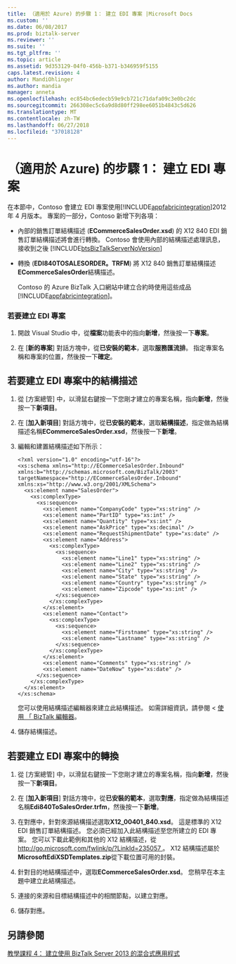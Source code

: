 ```yaml
---
title: （適用於 Azure) 的步驟 1： 建立 EDI 專案 |Microsoft Docs
ms.custom: ''
ms.date: 06/08/2017
ms.prod: biztalk-server
ms.reviewer: ''
ms.suite: ''
ms.tgt_pltfrm: ''
ms.topic: article
ms.assetid: 9d353129-04f0-456b-b371-b346959f5155
caps.latest.revision: 4
author: MandiOhlinger
ms.author: mandia
manager: anneta
ms.openlocfilehash: ec854bc6edecb59e9cb721c71dafa09c3e0bc2dc
ms.sourcegitcommit: 266308ec5c6a9d8d80ff298ee6051b4843c5d626
ms.translationtype: MT
ms.contentlocale: zh-TW
ms.lasthandoff: 06/27/2018
ms.locfileid: "37018128"
---
```

# <a name="step-1-for-azure-create-the-edi-project"></a>（適用於 Azure) 的步驟 1： 建立 EDI 專案
在本節中，Contoso 會建立 EDI 專案使用[!INCLUDE[appfabricintegration](../includes/appfabricintegration-md.md)]2012 年 4 月版本。 專案的一部分，Contoso 新增下列各項：  
  
- 內部的銷售訂單結構描述 (**ECommerceSalesOrder.xsd**) 的 X12 840 EDI 銷售訂單結構描述將會進行轉換。 Contoso 會使用內部的結構描述處理訊息，接收到之後 [!INCLUDE[btsBizTalkServerNoVersion](../includes/btsbiztalkservernoversion-md.md)]  
  
- 轉換 (**EDI840TOSALESORDER。TRFM**) 將 X12 840 銷售訂單結構描述**ECommerceSalesOrder**結構描述。  
  
  Contoso 的 Azure BizTalk 入口網站中建立合約時使用這些成品[!INCLUDE[appfabricintegration](../includes/appfabricintegration-md.md)]。  
  
### <a name="to-create-edi-project"></a>若要建立 EDI 專案  
  
1.  開啟 Visual Studio 中，從**檔案**功能表中的指向**新增**，然後按一下**專案**。  
  
2.  在 [**新的專案**] 對話方塊中，從**已安裝的範本**，選取**服務匯流排**。 指定專案名稱和專案的位置，然後按一下**確定**。  
  
##  <a name="BKMK_CreateSchema"></a> 若要建立 EDI 專案中的結構描述  
  
1.  從 [方案總管] 中，以滑鼠右鍵按一下您剛才建立的專案名稱，指向**新增**，然後按一下**新項目**。  
  
2.  在 [**加入新項目**] 對話方塊中，從**已安裝的範本**，選取**結構描述**，指定做為結構描述名稱**ECommerceSalesOrder.xsd**，然後按一下**新增**。  
  
3.  編輯和建置結構描述如下所示：  
  
    ```  
    <?xml version="1.0" encoding="utf-16"?>  
    <xs:schema xmlns="http://ECommerceSalesOrder.Inbound" xmlns:b="http://schemas.microsoft.com/BizTalk/2003" targetNamespace="http://ECommerceSalesOrder.Inbound" xmlns:xs="http://www.w3.org/2001/XMLSchema">  
      <xs:element name="SalesOrder">  
        <xs:complexType>  
          <xs:sequence>  
            <xs:element name="CompanyCode" type="xs:string" />  
            <xs:element name="PartID" type="xs:int" />  
            <xs:element name="Quantity" type="xs:int" />  
            <xs:element name="AskPrice" type="xs:decimal" />  
            <xs:element name="RequestShipmentDate" type="xs:date" />  
            <xs:element name="Address">  
              <xs:complexType>  
                <xs:sequence>  
                  <xs:element name="Line1" type="xs:string" />  
                  <xs:element name="Line2" type="xs:string" />  
                  <xs:element name="City" type="xs:string" />  
                  <xs:element name="State" type="xs:string" />  
                  <xs:element name="Country" type="xs:string" />  
                  <xs:element name="Zipcode" type="xs:int" />  
                </xs:sequence>  
              </xs:complexType>  
            </xs:element>  
            <xs:element name="Contact">  
              <xs:complexType>  
                <xs:sequence>  
                  <xs:element name="Firstname" type="xs:string" />  
                  <xs:element name="Lastname" type="xs:string" />  
                </xs:sequence>  
              </xs:complexType>  
            </xs:element>  
            <xs:element name="Comments" type="xs:string" />  
            <xs:element name="DateNow" type="xs:date" />  
          </xs:sequence>  
        </xs:complexType>  
      </xs:element>  
    </xs:schema>  
    ```  
  
     您可以使用結構描述編輯器來建立此結構描述。 如需詳細資訊，請參閱 <<c0> [ 使用 「 BizTalk 編輯器](../core/using-biztalk-editor.md)。  
  
4.  儲存結構描述。  
  
##  <a name="BKMK_CreateTrfm"></a> 若要建立 EDI 專案中的轉換  
  
1.  從 [方案總管] 中，以滑鼠右鍵按一下您剛才建立的專案名稱，指向**新增**，然後按一下**新項目**。  
  
2.  在 [**加入新項目**] 對話方塊中，從**已安裝的範本**，選取**對應**，指定做為結構描述名稱**Edi840ToSalesOrder.trfm**，然後按一下**新增**。  
  
3.  在對應中，針對來源結構描述選取**X12_00401_840.xsd**。 這是標準的 X12 EDI 銷售訂單結構描述。 您必須已經加入此結構描述至您所建立的 EDI 專案。 您可以下載此範例和其他的 X12 結構描述，從[ http://go.microsoft.com/fwlink/p/?LinkId=235057 ](http://go.microsoft.com/fwlink/p/?LinkId=235057)。 X12 結構描述屬於**MicrosoftEdiXSDTemplates.zip**從下載位置可用的封裝。  
  
4.  針對目的地結構描述中，選取**ECommerceSalesOrder.xsd**。 您稍早在本主題中建立此結構描述。  
  
5.  連接的來源和目標結構描述中的相關節點，以建立對應。  
  
6.  儲存對應。  
  
## <a name="see-also"></a>另請參閱  
 [教學課程 4： 建立使用 BizTalk Server 2013 的混合式應用程式](../core/tutorial-4-creating-a-hybrid-application-using-biztalk-server-2013.md)